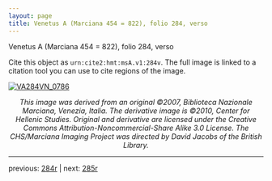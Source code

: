 ```yaml
---
layout: page
title: Venetus A (Marciana 454 = 822), folio 284, verso
---
```


Venetus A (Marciana 454 = 822), folio 284, verso

Cite this object as `urn:cite2:hmt:msA.v1:284v`.  The full image is linked to a citation tool you can use to cite regions of the image.

[![VA284VN_0786](http://www.homermultitext.org/iipsrv?IIIF=/project/homer/pyramidal/deepzoom/hmt/vaimg/2017a/VA284VN_0786.tif/full/800,/0/default.jpg)](http://www.homermultitext.org/ict2/?urn=urn:cite2:hmt:vaimg.2017a:VA284VN_0786) 

<p style="text-align: center; font-style: italic;">This image was derived from an original ©2007, Biblioteca Nazionale Marciana, Venezia, Italia. The derivative image is ©2010, Center for Hellenic Studies. Original and derivative are licensed under the Creative Commons Attribution-Noncommercial-Share Alike 3.0 License. The CHS/Marciana Imaging Project was directed by David Jacobs of the British Library.</p>

---

previous: [284r](../284r/) | next: [285r](../285r/)
